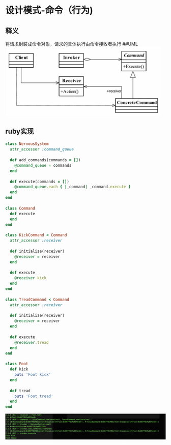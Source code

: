 # 设计模式-命令（行为)

## 释义
将请求封装成命令对象，请求的具体执行由命令接收者执行
##UML
![image](./pattern_command_uml.png)
## ruby实现

```ruby
class NervousSystem
  attr_accessor :command_queue

  def add_commands(commands = [])
    @command_queue = commands
  end

  def execute(commands = [])
    @command_queue.each { |_command| _command.execute }
  end
end

class Command
  def execute
  end
end

class KickCommand < Command
  attr_accessor :receiver

  def initialize(receiver)
    @receiver = receiver
  end

  def execute
    @receiver.kick
  end
end

class TreadCommand < Command
  attr_accessor :receiver

  def initialize(receiver)
    @receiver = receiver
  end

  def execute
    @receiver.tread
  end
end

class Foot
  def kick
    puts 'Foot kick'
  end

  def tread
    puts 'Foot tread'
  end
end

```
![image](./pattern_command.png)

